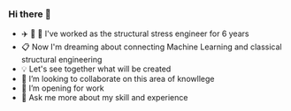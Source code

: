 ### Hi there 👋


- :airplane: :rocket: :helicopter: I've worked as the structural stress engineer for 6 years
- :clipboard: Now I'm dreaming about connecting Machine Learning and classical structural engineering
- :bulb: Let's see together what will be created
- 👯 I’m looking to collaborate on this area of knowllege
- 🤔 I’m opening for work
- 💬 Ask me more about my skill and experience
